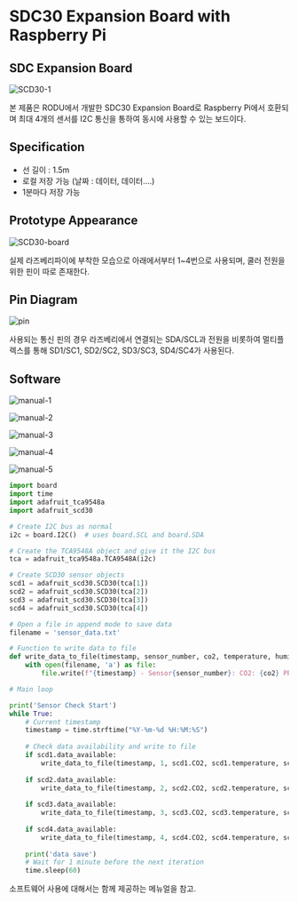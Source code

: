 # SDC30 Expansion Board  with Raspberry Pi

## SDC Expansion Board

![SCD30-1](https://github.com/user-attachments/assets/4b980975-18e4-49cd-8184-08fc1da20e43)

본 제품은 RODU에서 개발한 SDC30 Expansion Board로 Raspberry Pi에서 호환되며 최대 4개의 센서를 I2C 통신을 통하여 동시에 사용할 수 있는 보드이다.

## Specification

- 선 길이 : 1.5m
- 로컬 저장 가능 (날짜 : 데이터, 데이터….)
- 1분마다 저장 가능

## Prototype Appearance

![SCD30-board](https://github.com/user-attachments/assets/651fc38f-65f8-4a6d-948b-5347123cb672)

실제 라즈베리파이에 부착한 모습으로
아래에서부터 1~4번으로 사용되며, 쿨러 전원을 위한 핀이 따로 존재한다.

## Pin Diagram

![pin](https://github.com/user-attachments/assets/b9250e25-d017-4227-9192-3b1d2960615c)

사용되는 통신 핀의 경우 라즈베리에서 연결되는 SDA/SCL과 전원을 비롯하여 멀티플렉스를 통해 SD1/SC1, SD2/SC2, SD3/SC3, SD4/SC4가 사용된다.

## Software
![manual-1](https://github.com/user-attachments/assets/d1c35c14-3ff5-4124-9cd8-e45198f8a4e7)

![manual-2](https://github.com/user-attachments/assets/f960b530-0199-4830-988c-8555eb9a50aa)

![manual-3](https://github.com/user-attachments/assets/927f2e72-fc1b-49b2-a379-c1fb5e65009c)

![manual-4](https://github.com/user-attachments/assets/018050ea-bb71-4d9d-9e47-922b4f989532)

![manual-5](https://github.com/user-attachments/assets/25b34a6f-37b7-44b7-9be9-6b2e470da0e0)

```python
import board
import time
import adafruit_tca9548a
import adafruit_scd30

# Create I2C bus as normal
i2c = board.I2C()  # uses board.SCL and board.SDA

# Create the TCA9548A object and give it the I2C bus
tca = adafruit_tca9548a.TCA9548A(i2c)

# Create SCD30 sensor objects
scd1 = adafruit_scd30.SCD30(tca[1])
scd2 = adafruit_scd30.SCD30(tca[2])
scd3 = adafruit_scd30.SCD30(tca[3])
scd4 = adafruit_scd30.SCD30(tca[4])

# Open a file in append mode to save data
filename = 'sensor_data.txt'

# Function to write data to file
def write_data_to_file(timestamp, sensor_number, co2, temperature, humidity):
    with open(filename, 'a') as file:
        file.write(f"{timestamp} - Sensor{sensor_number}: CO2: {co2} PPM, Temperature: {temperature:.2f} degrees C, Humidity: {humidity:.2f} % rH\n")

# Main loop

print('Sensor Check Start')
while True:
    # Current timestamp
    timestamp = time.strftime("%Y-%m-%d %H:%M:%S")
    
    # Check data availability and write to file
    if scd1.data_available:
        write_data_to_file(timestamp, 1, scd1.CO2, scd1.temperature, scd1.relative_humidity)
        
    if scd2.data_available:
        write_data_to_file(timestamp, 2, scd2.CO2, scd2.temperature, scd2.relative_humidity)
        
    if scd3.data_available:
        write_data_to_file(timestamp, 3, scd3.CO2, scd3.temperature, scd3.relative_humidity)
        
    if scd4.data_available:
        write_data_to_file(timestamp, 4, scd4.CO2, scd4.temperature, scd4.relative_humidity)
    
    print('data save')
    # Wait for 1 minute before the next iteration
    time.sleep(60)

```

소프트웨어 사용에 대해서는 함께 제공하는 메뉴얼을 참고.